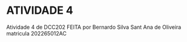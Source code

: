 # ATIVIDADE 4

Atividade 4 de DCC202 FEITA por Bernardo Silva Sant Ana de Oliveira matricula 202265012AC
